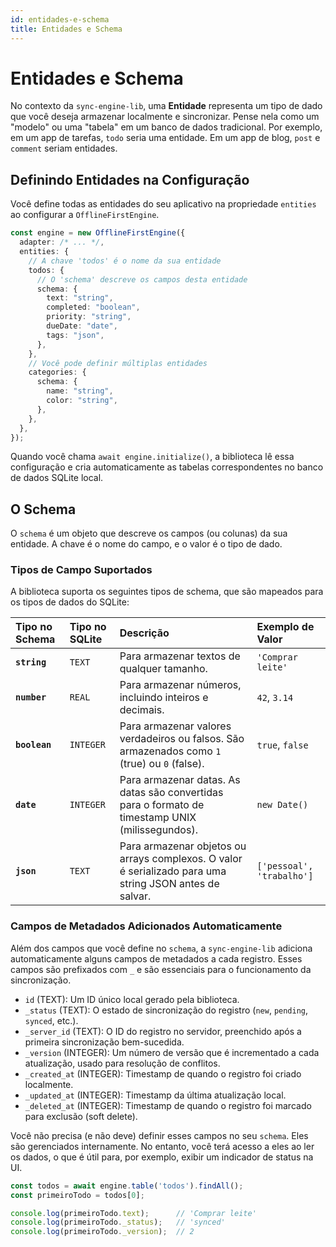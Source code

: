 ```yaml
---
id: entidades-e-schema
title: Entidades e Schema
---
```


# Entidades e Schema

No contexto da `sync-engine-lib`, uma **Entidade** representa um tipo de dado que você deseja armazenar localmente e sincronizar. Pense nela como um "modelo" ou uma "tabela" em um banco de dados tradicional. Por exemplo, em um app de tarefas, `todo` seria uma entidade. Em um app de blog, `post` e `comment` seriam entidades.

## Definindo Entidades na Configuração

Você define todas as entidades do seu aplicativo na propriedade `entities` ao configurar a `OfflineFirstEngine`.

```typescript
const engine = new OfflineFirstEngine({
  adapter: /* ... */,
  entities: {
    // A chave 'todos' é o nome da sua entidade
    todos: {
      // O 'schema' descreve os campos desta entidade
      schema: {
        text: "string",
        completed: "boolean",
        priority: "string",
        dueDate: "date",
        tags: "json",
      },
    },
    // Você pode definir múltiplas entidades
    categories: {
      schema: {
        name: "string",
        color: "string",
      },
    },
  },
});
```

Quando você chama `await engine.initialize()`, a biblioteca lê essa configuração e cria automaticamente as tabelas correspondentes no banco de dados SQLite local.

## O Schema

O `schema` é um objeto que descreve os campos (ou colunas) da sua entidade. A chave é o nome do campo, e o valor é o tipo de dado.

### Tipos de Campo Suportados

A biblioteca suporta os seguintes tipos de schema, que são mapeados para os tipos de dados do SQLite:

| Tipo no Schema | Tipo no SQLite | Descrição                                                                                             | Exemplo de Valor          |
| :------------- | :------------- | :---------------------------------------------------------------------------------------------------- | :------------------------ |
| **`string`**   | `TEXT`         | Para armazenar textos de qualquer tamanho.                                                            | `'Comprar leite'`         |
| **`number`**   | `REAL`         | Para armazenar números, incluindo inteiros e decimais.                                                | `42`, `3.14`              |
| **`boolean`**  | `INTEGER`      | Para armazenar valores verdadeiros ou falsos. São armazenados como `1` (true) ou `0` (false).           | `true`, `false`           |
| **`date`**     | `INTEGER`      | Para armazenar datas. As datas são convertidas para o formato de timestamp UNIX (milissegundos).       | `new Date()`              |
| **`json`**     | `TEXT`         | Para armazenar objetos ou arrays complexos. O valor é serializado para uma string JSON antes de salvar. | `['pessoal', 'trabalho']` |

### Campos de Metadados Adicionados Automaticamente

Além dos campos que você define no `schema`, a `sync-engine-lib` adiciona automaticamente alguns campos de metadados a cada registro. Esses campos são prefixados com `_` e são essenciais para o funcionamento da sincronização.

-   `id` (TEXT): Um ID único local gerado pela biblioteca.
-   `_status` (TEXT): O estado de sincronização do registro (`new`, `pending`, `synced`, etc.).
-   `_server_id` (TEXT): O ID do registro no servidor, preenchido após a primeira sincronização bem-sucedida.
-   `_version` (INTEGER): Um número de versão que é incrementado a cada atualização, usado para resolução de conflitos.
-   `_created_at` (INTEGER): Timestamp de quando o registro foi criado localmente.
-   `_updated_at` (INTEGER): Timestamp da última atualização local.
-   `_deleted_at` (INTEGER): Timestamp de quando o registro foi marcado para exclusão (soft delete).

Você não precisa (e não deve) definir esses campos no seu `schema`. Eles são gerenciados internamente. No entanto, você terá acesso a eles ao ler os dados, o que é útil para, por exemplo, exibir um indicador de status na UI.

```typescript
const todos = await engine.table('todos').findAll();
const primeiroTodo = todos[0];

console.log(primeiroTodo.text);      // 'Comprar leite'
console.log(primeiroTodo._status);   // 'synced'
console.log(primeiroTodo._version);  // 2
```
